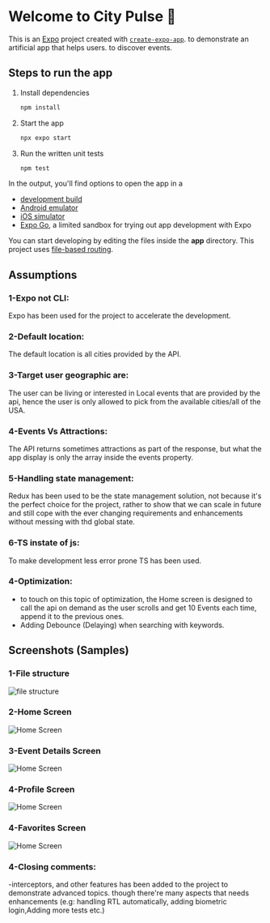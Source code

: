# Welcome to City Pulse 👋

This is an [Expo](https://expo.dev) project created with [`create-expo-app`](https://www.npmjs.com/package/create-expo-app). to demonstrate an artificial app that helps users. to discover events.

## Steps to run the app

1. Install dependencies

   ```bash
   npm install
   ```

2. Start the app

   ```bash
   npx expo start
   ```



2. Run the written unit tests

   ```bash
   npm test
   ```



In the output, you'll find options to open the app in a

- [development build](https://docs.expo.dev/develop/development-builds/introduction/)
- [Android emulator](https://docs.expo.dev/workflow/android-studio-emulator/)
- [iOS simulator](https://docs.expo.dev/workflow/ios-simulator/)
- [Expo Go](https://expo.dev/go), a limited sandbox for trying out app development with Expo

You can start developing by editing the files inside the **app** directory. This project uses [file-based routing](https://docs.expo.dev/router/introduction).

## Assumptions
### 1-Expo not CLI:
Expo has been used for the project to accelerate the development.

### 2-Default location:
The default location is all cities provided by the API.

### 3-Target user geographic are:
The user can be living or interested in Local events that are provided by the api, hence the user is only allowed to pick from the available cities/all of the USA.

### 4-Events Vs Attractions:
The API returns sometimes  attractions as part of the response, but what the app display is only the array inside the events property.

### 5-Handling state management:
Redux has been used to be the state management solution, not because it's the perfect choice for the project, rather to show that we can scale in future and still cope with the ever changing requirements and enhancements without messing with thd global state.

### 6-TS instate of js:
To make development less error prone TS has been used.


### 4-Optimization:
- to touch on this topic of optimization, the Home screen is designed to call the api on demand as the user scrolls and get 10 Events each time, append it to the previous ones.
- Adding Debounce (Delaying) when searching with keywords. 
## Screenshots (Samples)
### 1-File structure
![file structure](screenshots/project-file-structure.png)

### 2-Home Screen
![Home Screen](screenshots/home-screen.png)

### 3-Event Details Screen
![Home Screen](screenshots/event-details-screen.png)

### 4-Profile Screen
![Home Screen](screenshots/profile-screen.png)

### 4-Favorites Screen
![Home Screen](screenshots/favorites-screen.png)


### 4-Closing comments:
-interceptors, and other features has been added to the project to demonstrate advanced topics. though there're many aspects that needs enhancements (e.g: handling RTL automatically, adding biometric login,Adding more tests etc.)